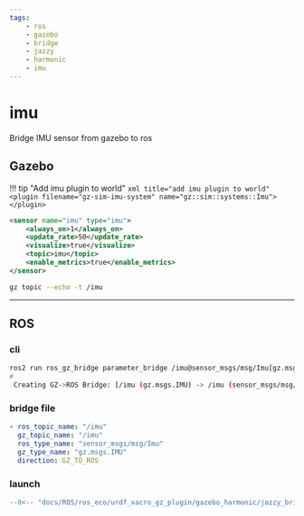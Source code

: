 ```yaml
---
tags:
    - ros
    - gazebo
    - bridge
    - jazzy
    - harmonic
    - imu
---
```


# imu
Bridge IMU sensor from gazebo to ros

## Gazebo

!!! tip "Add imu plugin to world"
    ```xml title="add imu plugin to world"
    <plugin
      filename="gz-sim-imu-system"
      name="gz::sim::systems::Imu">
    </plugin>
    ```


```xml title="sensor"
<sensor name="imu" type="imu">
    <always_on>1</always_on>
    <update_rate>50</update_rate>
    <visualize>true</visualize>
    <topic>imu</topic>
    <enable_metrics>true</enable_metrics>
</sensor>
```

```bash title="gz"
gz topic --echo -t /imu
```

---

## ROS

### cli

```bash
ros2 run ros_gz_bridge parameter_bridge /imu@sensor_msgs/msg/Imu[gz.msgs.IMU
#
 Creating GZ->ROS Bridge: [/imu (gz.msgs.IMU) -> /imu (sensor_msgs/msg/Imu)] (Lazy 0)
```

### bridge file

```yaml
- ros_topic_name: "/imu"
  gz_topic_name: "/imu"
  ros_type_name: "sensor_msgs/msg/Imu"
  gz_type_name: "gz.msgs.IMU"
  direction: GZ_TO_ROS
```

### launch

```python title="imu_bridge.launch.py"
--8<-- "docs/ROS/ros_eco/urdf_xacro_gz_plugin/gazebo_harmonic/jazzy_bridge/imu/code/imu_bridge.launch.py"
```